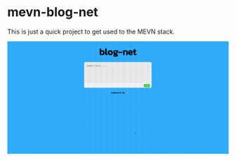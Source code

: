 # mevn-blog-net

This is just a quick project to get used to the MEVN stack.

![Alt Text](assets/Screen%20Recording%202021-03-21%20at%2013.51.22.gif)
